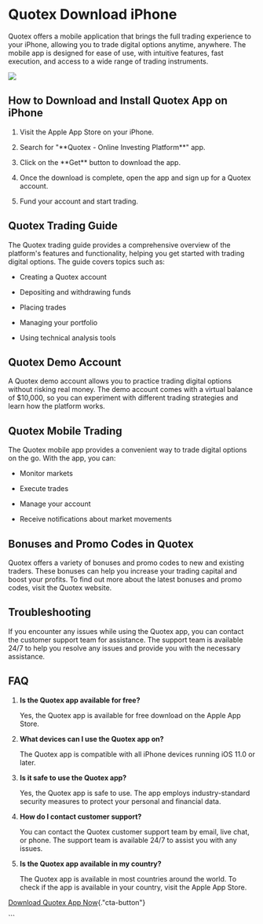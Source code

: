 # Quotex Download iPhone

Quotex offers a mobile application that brings the full trading
experience to your iPhone, allowing you to trade digital options
anytime, anywhere. The mobile app is designed for ease of use, with
intuitive features, fast execution, and access to a wide range of
trading instruments.

[![](https://static.quotex.io/files/5_en/300_250.jpg)](https://traff.sbs/brokerqxsignupf)

## How to Download and Install Quotex App on iPhone

1.  Visit the Apple App Store on your iPhone.

2.  Search for "\*\*Quotex - Online Investing Platform\*\*" app.

3.  Click on the \*\*Get\*\* button to download the app.

4.  Once the download is complete, open the app and sign up for a Quotex
    account.

5.  Fund your account and start trading.

## Quotex Trading Guide

The Quotex trading guide provides a comprehensive overview of the
platform\'s features and functionality, helping you get started with
trading digital options. The guide covers topics such as:

-   Creating a Quotex account

-   Depositing and withdrawing funds

-   Placing trades

-   Managing your portfolio

-   Using technical analysis tools

## Quotex Demo Account

A Quotex demo account allows you to practice trading digital options
without risking real money. The demo account comes with a virtual
balance of \$10,000, so you can experiment with different trading
strategies and learn how the platform works.

## Quotex Mobile Trading

The Quotex mobile app provides a convenient way to trade digital options
on the go. With the app, you can:

-   Monitor markets

-   Execute trades

-   Manage your account

-   Receive notifications about market movements

## Bonuses and Promo Codes in Quotex

Quotex offers a variety of bonuses and promo codes to new and existing
traders. These bonuses can help you increase your trading capital and
boost your profits. To find out more about the latest bonuses and promo
codes, visit the Quotex website.

## Troubleshooting

If you encounter any issues while using the Quotex app, you can contact
the customer support team for assistance. The support team is available
24/7 to help you resolve any issues and provide you with the necessary
assistance.

## FAQ

1.  **Is the Quotex app available for free?**

    Yes, the Quotex app is available for free download on the Apple App
    Store.

2.  **What devices can I use the Quotex app on?**

    The Quotex app is compatible with all iPhone devices running iOS
    11.0 or later.

3.  **Is it safe to use the Quotex app?**

    Yes, the Quotex app is safe to use. The app employs
    industry-standard security measures to protect your personal and
    financial data.

4.  **How do I contact customer support?**

    You can contact the Quotex customer support team by email, live
    chat, or phone. The support team is available 24/7 to assist you
    with any issues.

5.  **Is the Quotex app available in my country?**

    The Quotex app is available in most countries around the world. To
    check if the app is available in your country, visit the Apple App
    Store.

[Download Quotex App
Now](\%22https://traff.sbs/quotexonelink\%22){."cta-button"}

\`\`\`

